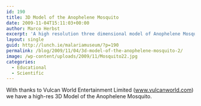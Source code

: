 ```yaml
---
id: 190
title: 3D Model of the Anophelene Mosquito
date: 2009-11-04T15:11:03+00:00
author: Marco Herbst
excerpt: 'A high resolution three dimensional model of Anophelene Mosquito. '
layout: single
guid: http://lunch.ie/malariamuseum/?p=190
permalink: /blog/2009/11/04/3d-model-of-the-anophelene-mosquito-2/
image: /wp-content/uploads/2009/11/Mosquito22.jpg
categories:
  - Educational
  - Scientific
---
```

<div>
  With thanks to Vulcan World Entertainment Limited (<a href="http://www.vulcanworld.com/" target="_blank" rel="nofollow">www.vulcanworld.com</a>) we have a high-res 3D Model of the Anophelene Mosquito.
</div>

<div>
  <span style="font-family: arial, sans-serif, 'Arial Unicode MS'; color: #000000;"><br /> </span>
</div>

<div>
  <span style="font-family: arial, sans-serif, 'Arial Unicode MS'; color: #000000;"><a href="http://picasaweb.google.com/lh/photo/MpW3jOCocZxda9kmU11ujw?authkey=Gv1sRgCN_Qr_CR37ibggE"><img alt="" src="http://lh6.ggpht.com/_8RqlO6wnTJQ/SvQu5XRcyJI/AAAAAAAAKu8/gp5vvg-LtUg/s400/Mosquito2.jpg" border="0" /></a></span>
</div>